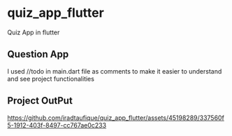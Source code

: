 # quiz_app_flutter

Quiz App in flutter

## Question App 

I used //todo in main.dart file as comments to make it easier to understand and see project functionalities

## Project OutPut

https://github.com/iradtaufique/quiz_app_flutter/assets/45198289/337560f5-1912-403f-8497-cc767ae0c233